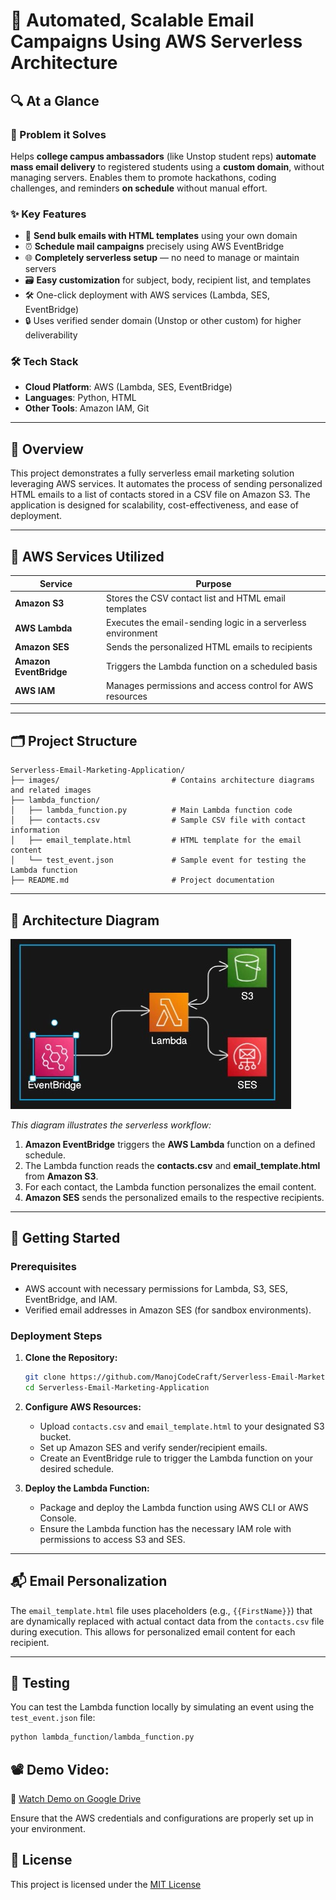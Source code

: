 # 🚀 **Automated, Scalable Email Campaigns Using AWS Serverless Architecture**
## 🔍 At a Glance

### 🧩 Problem it Solves
Helps **college campus ambassadors** (like Unstop student reps) **automate mass email delivery** to registered students using a **custom domain**, without managing servers. Enables them to promote hackathons, coding challenges, and reminders **on schedule** without manual effort.

### ✨ Key Features
- 📩 **Send bulk emails with HTML templates** using your own domain
- ⏰ **Schedule mail campaigns** precisely using AWS EventBridge
- 🌐 **Completely serverless setup** — no need to manage or maintain servers
- 🗃️ **Easy customization** for subject, body, recipient list, and templates
- 🛠️ One-click deployment with AWS services (Lambda, SES, EventBridge)
- 🔒 Uses verified sender domain (Unstop or other custom) for higher deliverability

### 🛠️ Tech Stack
- **Cloud Platform**: AWS (Lambda, SES, EventBridge)  
- **Languages**: Python, HTML  
- **Other Tools**: Amazon IAM, Git  
---


## 🧠 Overview

This project demonstrates a fully serverless email marketing solution leveraging AWS services. It automates the process of sending personalized HTML emails to a list of contacts stored in a CSV file on Amazon S3. The application is designed for scalability, cost-effectiveness, and ease of deployment.

---

## 🔧 AWS Services Utilized

| Service                 | Purpose                                                                 |
|-------------------------|-------------------------------------------------------------------------|
| **Amazon S3**           | Stores the CSV contact list and HTML email templates                    |
| **AWS Lambda**          | Executes the email-sending logic in a serverless environment            |
| **Amazon SES**          | Sends the personalized HTML emails to recipients                        |
| **Amazon EventBridge**  | Triggers the Lambda function on a scheduled basis                       |
| **AWS IAM**             | Manages permissions and access control for AWS resources                |

---

## 🗂️ Project Structure

```
Serverless-Email-Marketing-Application/
├── images/                         # Contains architecture diagrams and related images
├── lambda_function/
│   ├── lambda_function.py          # Main Lambda function code
│   ├── contacts.csv                # Sample CSV file with contact information
│   ├── email_template.html         # HTML template for the email content
│   └── test_event.json             # Sample event for testing the Lambda function
├── README.md                       # Project documentation
```

---

## 🧭 Architecture Diagram

![Architecture Diagram](images/Architecture.jpg)

*This diagram illustrates the serverless workflow:*

1. **Amazon EventBridge** triggers the **AWS Lambda** function on a defined schedule.
2. The Lambda function reads the **contacts.csv** and **email_template.html** from **Amazon S3**.
3. For each contact, the Lambda function personalizes the email content.
4. **Amazon SES** sends the personalized emails to the respective recipients.

---

## 🚀 Getting Started

### Prerequisites

- AWS account with necessary permissions for Lambda, S3, SES, EventBridge, and IAM.
- Verified email addresses in Amazon SES (for sandbox environments).

### Deployment Steps

1. **Clone the Repository:**

   ```bash
   git clone https://github.com/ManojCodeCraft/Serverless-Email-Marketing-Application.git
   cd Serverless-Email-Marketing-Application
   ```
2. **Configure AWS Resources:**

   - Upload `contacts.csv` and `email_template.html` to your designated S3 bucket.
   - Set up Amazon SES and verify sender/recipient emails.
   - Create an EventBridge rule to trigger the Lambda function on your desired schedule.

3. **Deploy the Lambda Function:**

   - Package and deploy the Lambda function using AWS CLI or AWS Console.
   - Ensure the Lambda function has the necessary IAM role with permissions to access S3 and SES.

---

## 📬 Email Personalization

The `email_template.html` file uses placeholders (e.g., `{{FirstName}}`) that are dynamically replaced with actual contact data from the `contacts.csv` file during execution. This allows for personalized email content for each recipient.

---

## 🧪 Testing

You can test the Lambda function locally by simulating an event using the `test_event.json` file:

```bash
python lambda_function/lambda_function.py
```
## 📽️ Demo Video:

🎥 [Watch Demo on Google Drive](https://drive.google.com/file/d/1mUFokEZ9Mxr3EOqOoB1xqOLg7rFnjTqI/view?usp=sharing)

Ensure that the AWS credentials and configurations are properly set up in your environment.


## 📃 License

This project is licensed under the [MIT License](LICENSE)
